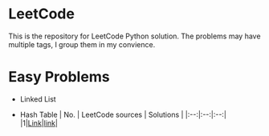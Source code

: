 # LeetCode
This is the repository for LeetCode Python solution. The problems may have multiple tags, I group them in my convience.

# Easy Problems
- Linked List

- Hash Table
| No. | LeetCode sources | Solutions |
|:--:|:--:|:--:|
|1|[Link](https://leetcode.com/problems/two-sum/)|[link](https://github.com/vincent507cpu/LeetCode/tree/master/easy%20-%20Hash%20Table/1.%20Two%20Sum)|